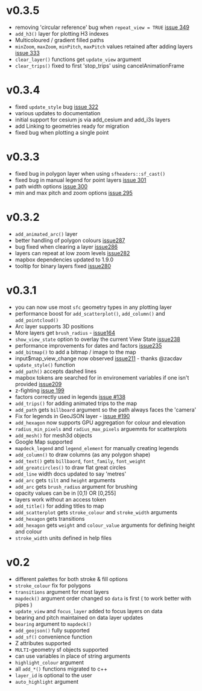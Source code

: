 # v0.3.5

* removing 'circular reference' bug when `repeat_view = TRUE` [issue 349](https://github.com/SymbolixAU/mapdeck/issues/349)
* `add_h3()` layer for plotting H3 indexes
* Multicoloured / gradient filled paths
* `minZoom`, `maxZoom`, `minPitch`, `maxPitch` values retained after adding layers [issue 333](https://github.com/SymbolixAU/mapdeck/issues/333)
* `clear_layer()` functions get `update_view` argument
* `clear_trips()` fixed to first 'stop_trips' using cancelAnimationFrame

# v0.3.4

* fixed `update_style` bug [issue 322](https://github.com/SymbolixAU/mapdeck/issues/322)
* various updates to documentation
* initial support for cesium js via add_cesium and add_i3s layers
* add Linking to geometries ready for migration
* fixed bug when plotting a single point

# v0.3.3

* fixed bug in polygon layer when using `sfheaders::sf_cast()`
* fixed bug in manual legend for point layers [issue 301](https://github.com/SymbolixAU/mapdeck/issues/301)
* path width options [issue 300](https://github.com/SymbolixAU/mapdeck/issues/300)
* min and max pitch and zoom options [issue 295](https://github.com/SymbolixAU/mapdeck/issues/295)

# v0.3.2

* `add_animated_arc()` layer
* better handling of polygon colours [issue287](https://github.com/SymbolixAU/mapdeck/issues/287)
* bug fixed when clearing a layer [issue286](https://github.com/SymbolixAU/mapdeck/issues/286)
* layers can repeat at low zoom levels [issue282](https://github.com/SymbolixAU/mapdeck/issues/282)
* mapbox dependencies updated to 1.9.0
* tooltip for binary layers fixed [issue280](https://github.com/SymbolixAU/mapdeck/issues/280)

# v0.3.1

* you can now use most `sfc` geometry types in any plotting layer
* performance boost for `add_scatterplot()`, `add_column()` and `add_pointcloud()`
* Arc layer supports 3D positions
* More layers get `brush_radius` - [issue164](https://github.com/SymbolixAU/mapdeck/issues/164)
* `show_view_state` option to overlay the current View State [issue238](https://github.com/SymbolixAU/mapdeck/issues/238)
* performance improvements for dates and factors [issue235](https://github.com/SymbolixAU/mapdeck/issues/235)
* `add_bitmap()` to add a bitmap / image to the map
* input$map_view_change now observed [issue211](https://github.com/SymbolixAU/mapdeck/issues/211) - thanks @zacdav
* `update_style()` function
* `add_path()` accepts dashed lines
* mapbox tokens are searched for in environement variables if one isn't provided [issue209](https://github.com/SymbolixAU/mapdeck/issues/209)
* z-fighting [issue 199](https://github.com/SymbolixAU/mapdeck/issues/199)
* factors correctly used in legends [issue #138](https://github.com/SymbolixAU/mapdeck/issues/138)
* `add_trips()` for adding animated trips to the map
* `add_path` gets `billboard` argument so the path always faces the 'camera'
* Fix for legends in GeoJSON layer - [issue #190](https://github.com/SymbolixAU/mapdeck/issues/190)
* `add_hexagon` now supports GPU aggregation for colour and elevation
* `radius_min_pixels` and `radius_max_pixels` arguemnts for scatterplots
* `add_mesh()` for mesh3d objects
* Google Map supported
* `mapdeck_legend` and `legend_element` for manually creating legends
* `add_column()` to draw columns (as any polygon shape)
* `add_text()` gets `billbaord`, `font_family`, `font_weight`
* `add_greatcircles()` to draw flat great circles
* `add_line` width docs updated to say 'metres'
* `add_arc` gets `tilt` and `height` arguments
* `add_arc` gets `brush_radius` argument for brushing
* opacity values can be in [0,1) OR [0,255]
* layers work without an access token
* `add_title()` for adding titles to map
* `add_scatterplot` gets `stroke_colour` and `stroke_width` arguments
* `add_hexagon` gets transitions
* `add_hexagon` gets `weight` and `colour_value` arguments for defining height and colour
* `stroke_width` units defined in help files

# v0.2

* different palettes for both stroke & fill options
* `stroke_colour` fix for polygons
* `transitions` argument for most layers
* `mapdeck()` argument order changed so `data` is first ( to work better with pipes ) 
* `update_view` and `focus_layer` added to focus layers on data
* bearing and pitch maintained on data layer updates
* `bearing` argument to `mapdeck()`
* `add_geojson()` fully supported
* `add_sf()` convenience function
* Z attributes supported
* `MULTI`-geometry sf objects supported 
* can use variables in place of string arguments
* `highlight_colour` argument
* all `add_*()` functions migrated to c++
* `layer_id` is optional to the user
* `auto_highlight` argument
